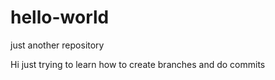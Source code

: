 # hello-world
just another repository

Hi
just trying to learn how to create branches and do commits
